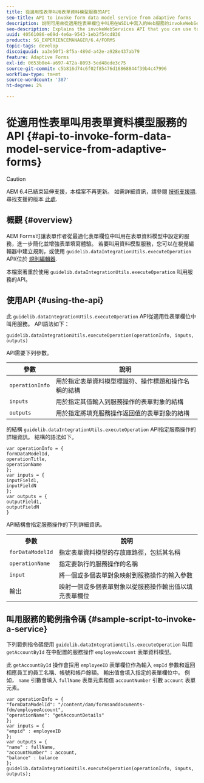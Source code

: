 ```yaml
---
title: 從適用性表單叫用表單資料模型服務的API
seo-title: API to invoke form data model service from adaptive forms
description: 說明可用來從適用性表單欄位中叫用在WSDL中寫入的Web服務的invokeWebServices API。
seo-description: Explains the invokeWebServices API that you can use to invoke web services written in WSDL from within an adaptive form field.
uuid: 40561086-e69d-4e6a-9543-1eb2f54cd836
products: SG_EXPERIENCEMANAGER/6.4/FORMS
topic-tags: develop
discoiquuid: aa3e50f1-8f5a-489d-a42e-a928e437ab79
feature: Adaptive Forms
exl-id: 0653b0e4-a697-472a-8093-5ed48ede3c75
source-git-commit: c5b816d74c6f02f85476d16868844f39b4c47996
workflow-type: tm+mt
source-wordcount: '387'
ht-degree: 2%

---
```


# 從適用性表單叫用表單資料模型服務的API {#api-to-invoke-form-data-model-service-from-adaptive-forms}

>[!CAUTION]
>
>AEM 6.4已結束延伸支援，本檔案不再更新。 如需詳細資訊，請參閱 [技術支援期](https://helpx.adobe.com//tw/support/programs/eol-matrix.html). 尋找支援的版本 [此處](https://experienceleague.adobe.com/docs/).

## 概觀 {#overview}

AEM Forms可讓表單作者從最適化表單欄位中叫用在表單資料模型中設定的服務，進一步簡化並增強表單填寫體驗。 若要叫用資料模型服務，您可以在視覺編輯器中建立規則，或使用 `guidelib.dataIntegrationUtils.executeOperation` API(位於 [規則編輯器](/help/forms/using/rule-editor.md).

本檔案著重於使用 `guidelib.dataIntegrationUtils.executeOperation` 叫用服務的API。

## 使用API {#using-the-api}

此 `guidelib.dataIntegrationUtils.executeOperation` API從適用性表單欄位中叫用服務。 API語法如下：

```
guidelib.dataIntegrationUtils.executeOperation(operationInfo, inputs, outputs)
```

API需要下列參數。

| 參數 | 說明 |
|---|---|
| `operationInfo` | 用於指定表單資料模型標識符、操作標題和操作名稱的結構 |
| `inputs` | 用於指定其值輸入到服務操作的表單對象的結構 |
| `outputs` | 用於指定將填充服務操作返回值的表單對象的結構 |

的結構 `guidelib.dataIntegrationUtils.executeOperation` API指定服務操作的詳細資訊。 結構的語法如下。

```
var operationInfo = {
formDataModelId,
operationTitle,
operationName
};
var inputs = {
inputField1,
inputFieldN
};
var outputs = {
outputField1,
outputFieldN
}
```

API結構會指定服務操作的下列詳細資訊。

<table> 
 <tbody> 
  <tr> 
   <th>參數</th> 
   <th>說明</th> 
  </tr> 
  <tr> 
   <td><code>forDataModelId</code></td> 
   <td>指定表單資料模型的存放庫路徑，包括其名稱</td> 
  </tr> 
  <tr> 
   <td><code>operationName</code></td> 
   <td>指定要執行的服務操作的名稱</td> 
  </tr> 
  <tr> 
   <td><code>input</code></td> 
   <td>將一個或多個表單對象映射到服務操作的輸入參數</td> 
  </tr> 
  <tr> 
   <td>輸出</td> 
   <td>映射一個或多個表單對象以從服務操作輸出值以填充表單欄位<br /> </td> 
  </tr> 
 </tbody> 
</table>

## 叫用服務的範例指令碼 {#sample-script-to-invoke-a-service}

下列範例指令碼使用 `guidelib.dataIntegrationUtils.executeOperation` 叫用 `getAccountById` 在中配置的服務操作 `employeeAccount` 表單資料模型。

此 `getAccountById` 操作會採用 `employeeID` 表單欄位作為輸入 `empId` 參數和返回相應員工的員工名稱、帳號和帳戶餘額。 輸出值會填入指定的表單欄位中。 例如， `name` 引數會填入 `fullName` 表單元素和值 `accountNumber` 引數 `account` 表單元素。

```
var operationInfo = {
"formDataModelId": "/content/dam/formsanddocuments-fdm/employeeAccount",
"operationName": "getAccountDetails"
};
var inputs = {
"empid" : employeeID
};
var outputs = {
"name" : fullName,
"accountNumber" : account,
"balance" : balance
};
guidelib.dataIntegrationUtils.executeOperation(operationInfo, inputs, outputs);
```
